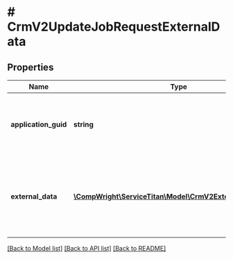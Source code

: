 # # CrmV2UpdateJobRequestExternalData

## Properties

Name | Type | Description | Notes
------------ | ------------- | ------------- | -------------
**application_guid** | **string** | Items that are created with a specific guid, could be fetched/updated/removed only when the same application guid is provided. |
**external_data** | [**\CompWright\ServiceTitan\Model\CrmV2ExternalDataModel[]**](CrmV2ExternalDataModel.md) | External data list. This list must include all of the external data for the job. If job A has custom data with keys X and Y and this field only contains an item with a key X, then custom data with a key Y on job A will be removed. |

[[Back to Model list]](../../README.md#models) [[Back to API list]](../../README.md#endpoints) [[Back to README]](../../README.md)
